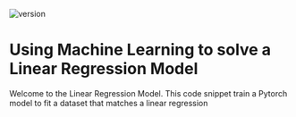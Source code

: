 ![version](https://img.shields.io/badge/Last%20Stable%20Release-1.0.0-green?logo=serverfault)

# Using Machine Learning to solve a Linear Regression Model

Welcome to the Linear Regression Model. This code snippet train a Pytorch model to fit a dataset that matches a linear regression